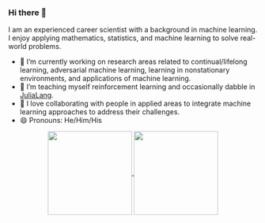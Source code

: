 ### Hi there 👋

I am an experienced career scientist with a background in machine learning. I enjoy applying mathematics, statistics, and machine learning to solve real-world problems.

- 🔭 I’m currently working on research areas related to continual/lifelong learning, adversarial machine learning, learning in nonstationary environments, and applications of machine learning. 
- 🌱 I’m teaching myself reinforcement learning and occasionally dabble in [JuliaLang](https://julialang.org/). 
- 👯 I love collaborating with people in applied areas to integrate machine learning approaches to address their challenges. 
- 😄 Pronouns: He/Him/His



<div align="center">
<a href="https://github.com/anuraghazra/github-readme-stats">
  <img height="170px" align="center" src="https://github-readme-stats.vercel.app/api?username=gditzler&show_icons=true&theme=gruvbox" />
</a>
<a height="170px" href="https://github.com/anuraghazra/github-readme-stats">
  <img height="170px" align="center" src="https://github-readme-stats.vercel.app/api/top-langs/?username=gditzler&layout=compact&langs_count=8&theme=gruvbox&size_weight=0.5&count_weight=0.5" />
</a>
</div>


<!--
**gditzler/gditzler** is a ✨ _special_ ✨ repository because its `README.md` (this file) appears on your GitHub profile.

[![trophy](https://github-profile-trophy.vercel.app/?username=gditzler)](https://github.com/ryo-ma/github-profile-trophy)

Here are some ideas to get you started:

- 🔭 I’m currently working on ...
- 🌱 I’m currently learning ...
- 👯 I’m looking to collaborate on ...
- 🤔 I’m looking for help with ...
- 💬 Ask me about ...
- 📫 How to reach me: ...
- 😄 Pronouns: ...
- ⚡ Fun fact: ...
-->
